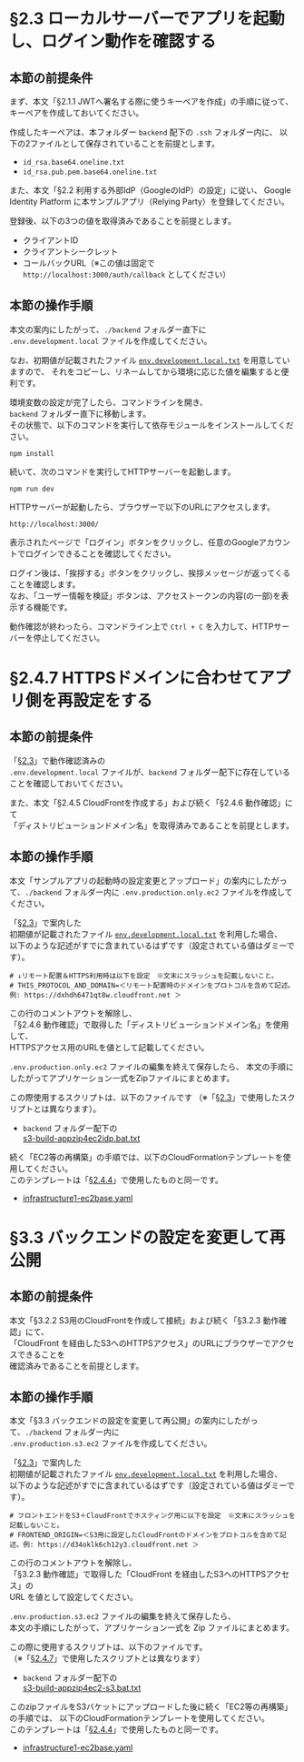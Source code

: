 # §2.3 ローカルサーバーでアプリを起動し、ログイン動作を確認する

## 本節の前提条件

まず、本文「§2.1.1 JWTへ署名する際に使うキーペアを作成」の手順に従って、
キーペアを作成しておいてください。

作成したキーペアは、本フォルダー `backend` 配下の `.ssh` フォルダー内に、
以下の2ファイルとして保存されていることを前提とします。

- `id_rsa.base64.oneline.txt`
- `id_rsa.pub.pem.base64.oneline.txt`

また、本文「§2.2 利用する外部IdP（GoogleのIdP）の設定」に従い、
Google Identity Platform に本サンプルアプリ（Relying Party）を登録してください。

登録後、以下の3つの値を取得済みであることを前提とします。

- クライアントID
- クライアントシークレット
- コールバックURL（※この値は固定で `http://localhost:3000/auth/callback` としてください）




## 本節の操作手順

本文の案内にしたがって、`./backend` フォルダー直下に 
`.env.development.local` ファイルを作成してください。

なお、初期値が記載されたファイル 
[`env.development.local.txt`](./env.development.local.txt) 
を用意していますので、
それをコピーし、リネームしてから環境に応じた値を編集すると便利です。

環境変数の設定が完了したら、コマンドラインを開き、  
`backend` フォルダー直下に移動します。  
その状態で、以下のコマンドを実行して依存モジュールをインストールしてください。

```
npm install
```

続いて、次のコマンドを実行してHTTPサーバーを起動します。

```
npm run dev
```

HTTPサーバーが起動したら、ブラウザーで以下のURLにアクセスします。

```
http://localhost:3000/
```

表示されたページで「ログイン」ボタンをクリックし、任意のGoogleアカウントでログインできることを確認してください。

ログイン後は、「挨拶する」ボタンをクリックし、挨拶メッセージが返ってくることを確認します。  
なお、「ユーザー情報を検証」ボタンは、アクセストークンの内容(の一部)を表示する機能です。

動作確認が終わったら、コマンドライン上で `Ctrl + C` を入力して、HTTPサーバーを停止してください。






# §2.4.7 HTTPSドメインに合わせてアプリ側を再設定をする

## 本節の前提条件

「[§2.3](#23-ローカルサーバーでアプリを起動しログイン動作を確認する)」で動作確認済みの  
`.env.development.local` ファイルが、`backend` フォルダー配下に存在していることを確認しておいてください。

また、本文「§2.4.5 CloudFrontを作成する」および続く「§2.4.6 動作確認」にて  
「ディストリビューションドメイン名」を取得済みであることを前提とします。


## 本節の操作手順

本文「サンプルアプリの起動時の設定変更とアップロード」の案内にしたがって、`./backend` フォルダー内に 
`.env.production.only.ec2` ファイルを作成してください。

「[§2.3](#23-ローカルサーバーでアプリを起動しログイン動作を確認する)」で案内した  
初期値が記載されたファイル [`env.development.local.txt`](./env.development.local.txt) を利用した場合、  
以下のような記述がすでに含まれているはずです（設定されている値はダミーです）。

```
# ↓リモート配置＆HTTPS利用時は以下を設定　※文末にスラッシュを記載しないこと。
# THIS_PROTOCOL_AND_DOMAIN=＜リモート配置時のドメインをプロトコルを含めて記述。例: https://dxhdh6471qt8w.cloudfront.net ＞
```

この行のコメントアウトを解除し、  
「§2.4.6 動作確認」で取得した「ディストリビューションドメイン名」を使用して、  
HTTPSアクセス用のURLを値として記載してください。

`.env.production.only.ec2` ファイルの編集を終えて保存したら、
本文の手順にしたがってアプリケーション一式をZipファイルにまとめます。

この際使用するスクリプトは、以下のファイルです
（※「[§2.3](#23-ローカルサーバーでアプリを起動しログイン動作を確認する)」で使用したスクリプトとは異なります）。

* `backend` フォルダー配下の  
  [s3-build-appzip4ec2idp.bat.txt](./s3-build-appzip4ec2idp.bat.txt)

続く「EC2等の再構築」の手順では、以下のCloudFormationテンプレートを使用してください。  
このテンプレートは「[§2.4.4](../infrastructure/cloudformation/2-backend-infra-vpc-ec2/README.md)」で使用したものと同一です。

- [infrastructure1-ec2base.yaml](../infrastructure/cloudformation/2-backend-infra-vpc-ec2/infrastructure1-ec2base.yaml)








# §3.3 バックエンドの設定を変更して再公開

## 本節の前提条件

本文「§3.2.2 S3用のCloudFrontを作成して接続」および続く「§3.2.3 動作確認」にて、  
「CloudFront を経由したS3へのHTTPSアクセス」のURLにブラウザーでアクセスできることを  
確認済みであることを前提とします。


## 本節の操作手順

本文「§3.3 バックエンドの設定を変更して再公開」の案内にしたがって、`./backend` フォルダー内に  
`.env.production.s3.ec2` ファイルを作成してください。

「[§2.3](#23-ローカルサーバーでアプリを起動しログイン動作を確認する)」で案内した  
初期値が記載されたファイル [`env.development.local.txt`](./env.development.local.txt) を利用した場合、  
以下のような記述がすでに含まれているはずです（設定されている値はダミーです）。

```
# フロントエンドをS3＋CloudFrontでホスティング用に以下を設定　※文末にスラッシュを記載しないこと。
# FRONTEND_ORIGIN=＜S3用に設定したCloudFrontのドメインをプロトコルを含めて記述。例: https://d34oklk6ch12y3.cloudfront.net ＞
```

この行のコメントアウトを解除し、  
「§3.2.3 動作確認」で取得した「CloudFront を経由したS3へのHTTPSアクセス」の  
URL を値として設定してください。

`.env.production.s3.ec2` ファイルの編集を終えて保存したら、  
本文の手順にしたがって、アプリケーション一式を Zip ファイルにまとめます。

この際に使用するスクリプトは、以下のファイルです。  
（※「[§2.4.7](#247-httpsドメインに合わせてアプリ側を再設定をする)」で使用したスクリプトとは異なります）

* `backend` フォルダー配下の  
  [s3-build-appzip4ec2-s3.bat.txt](./s3-build-appzip4ec2-s3.bat.txt)

このzipファイルをS3バケットにアップロードした後に続く「EC2等の再構築」の手順では、
以下のCloudFormationテンプレートを使用してください。  
このテンプレートは「[§2.4.4](../infrastructure/cloudformation/2-backend-infra-vpc-ec2/README.md)」で使用したものと同一です。

- [infrastructure1-ec2base.yaml](../infrastructure/cloudformation/2-backend-infra-vpc-ec2/infrastructure1-ec2base.yaml)


